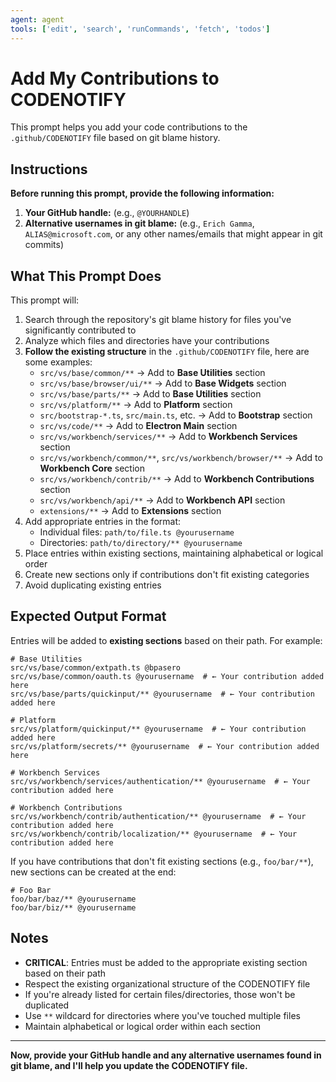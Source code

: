 ```yaml
---
agent: agent
tools: ['edit', 'search', 'runCommands', 'fetch', 'todos']
---
```


# Add My Contributions to CODENOTIFY

This prompt helps you add your code contributions to the `.github/CODENOTIFY` file based on git blame history.

## Instructions

**Before running this prompt, provide the following information:**

1. **Your GitHub handle:** (e.g., `@YOURHANDLE`)
2. **Alternative usernames in git blame:** (e.g., `Erich Gamma`, `ALIAS@microsoft.com`, or any other names/emails that might appear in git commits)

## What This Prompt Does

This prompt will:
1. Search through the repository's git blame history for files you've significantly contributed to
2. Analyze which files and directories have your contributions
3. **Follow the existing structure** in the `.github/CODENOTIFY` file, here are some examples:
   - `src/vs/base/common/**` → Add to **Base Utilities** section
   - `src/vs/base/browser/ui/**` → Add to **Base Widgets** section
   - `src/vs/base/parts/**` → Add to **Base Utilities** section
   - `src/vs/platform/**` → Add to **Platform** section
   - `src/bootstrap-*.ts`, `src/main.ts`, etc. → Add to **Bootstrap** section
   - `src/vs/code/**` → Add to **Electron Main** section
   - `src/vs/workbench/services/**` → Add to **Workbench Services** section
   - `src/vs/workbench/common/**`, `src/vs/workbench/browser/**` → Add to **Workbench Core** section
   - `src/vs/workbench/contrib/**` → Add to **Workbench Contributions** section
   - `src/vs/workbench/api/**` → Add to **Workbench API** section
   - `extensions/**` → Add to **Extensions** section
4. Add appropriate entries in the format:
   - Individual files: `path/to/file.ts @yourusername`
   - Directories: `path/to/directory/** @yourusername`
5. Place entries within existing sections, maintaining alphabetical or logical order
6. Create new sections only if contributions don't fit existing categories
7. Avoid duplicating existing entries

## Expected Output Format

Entries will be added to **existing sections** based on their path. For example:

```
# Base Utilities
src/vs/base/common/extpath.ts @bpasero
src/vs/base/common/oauth.ts @yourusername  # ← Your contribution added here
src/vs/base/parts/quickinput/** @yourusername  # ← Your contribution added here

# Platform
src/vs/platform/quickinput/** @yourusername  # ← Your contribution added here
src/vs/platform/secrets/** @yourusername  # ← Your contribution added here

# Workbench Services
src/vs/workbench/services/authentication/** @yourusername  # ← Your contribution added here

# Workbench Contributions
src/vs/workbench/contrib/authentication/** @yourusername  # ← Your contribution added here
src/vs/workbench/contrib/localization/** @yourusername  # ← Your contribution added here
```

If you have contributions that don't fit existing sections (e.g., `foo/bar/**`), new sections can be created at the end:

```
# Foo Bar
foo/bar/baz/** @yourusername
foo/bar/biz/** @yourusername
```

## Notes

- **CRITICAL**: Entries must be added to the appropriate existing section based on their path
- Respect the existing organizational structure of the CODENOTIFY file
- If you're already listed for certain files/directories, those won't be duplicated
- Use `**` wildcard for directories where you've touched multiple files
- Maintain alphabetical or logical order within each section

---

**Now, provide your GitHub handle and any alternative usernames found in git blame, and I'll help you update the CODENOTIFY file.**
